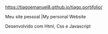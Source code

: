 https://tiagoemanuel8.github.io/tiago.portifolio/

Meu site pessoal |My personal Website

Desenvolvido com Html, Css e Javascript
